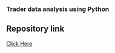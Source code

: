 ### Trader data analysis using Python

## Repository link
[Click Here](https://github.com/hardikjha/trader-data-analysis/tree/main)